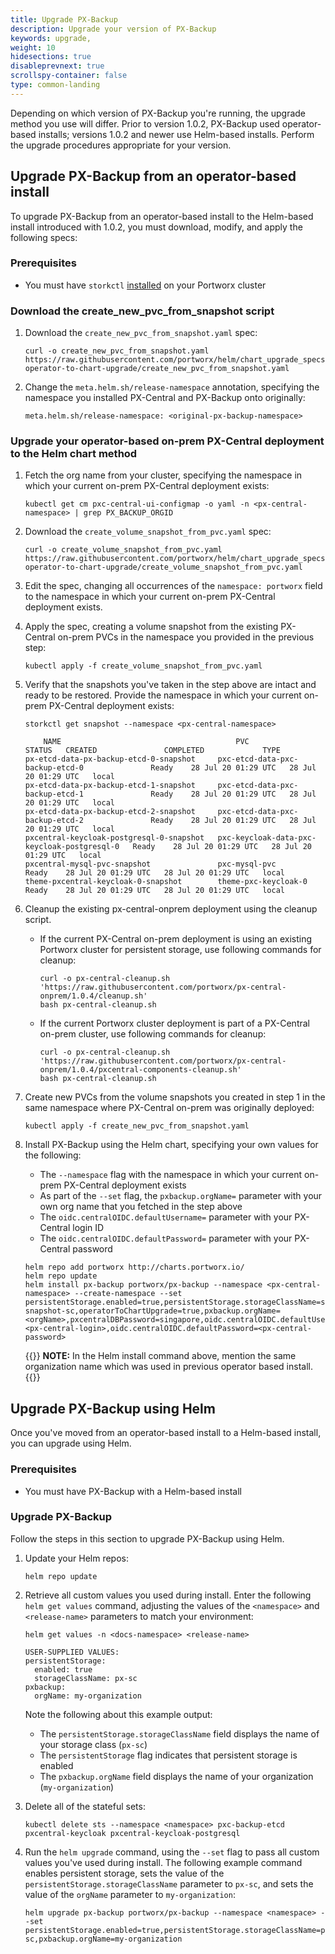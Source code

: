 ```yaml
---
title: Upgrade PX-Backup
description: Upgrade your version of PX-Backup
keywords: upgrade,
weight: 10
hidesections: true
disableprevnext: true
scrollspy-container: false
type: common-landing
---
```


Depending on which version of PX-Backup you're running, the upgrade method you use will differ. Prior to version 1.0.2, PX-Backup used operator-based installs; versions 1.0.2 and newer use Helm-based installs. Perform the upgrade procedures appropriate for your version.

## Upgrade PX-Backup from an operator-based install

To upgrade PX-Backup from an operator-based install to the Helm-based install introduced with 1.0.2, you must download, modify, and apply the following specs:

### Prerequisites

* You must have `storkctl` [installed](https://docs.portworx.com/portworx-install-with-kubernetes/disaster-recovery/px-metro/1-install-px/#install-storkctl) on your Portworx cluster

### Download the create_new_pvc_from_snapshot script

1. Download the `create_new_pvc_from_snapshot.yaml` spec:

    ```text
    curl -o create_new_pvc_from_snapshot.yaml https://raw.githubusercontent.com/portworx/helm/chart_upgrade_specs/pxcentral-operator-to-chart-upgrade/create_new_pvc_from_snapshot.yaml
    ```

2. Change the `meta.helm.sh/release-namespace` annotation, specifying the namespace you installed PX-Central and PX-Backup onto originally:

    ```text
    meta.helm.sh/release-namespace: <original-px-backup-namespace>
    ```

### Upgrade your operator-based on-prem PX-Central deployment to the Helm chart method

1. Fetch the org name from your cluster, specifying the namespace in which your current on-prem PX-Central deployment exists:

    ```text
    kubectl get cm pxc-central-ui-configmap -o yaml -n <px-central-namespace> | grep PX_BACKUP_ORGID
    ```

2. Download the `create_volume_snapshot_from_pvc.yaml` spec:

    ```text
    curl -o create_volume_snapshot_from_pvc.yaml https://raw.githubusercontent.com/portworx/helm/chart_upgrade_specs/pxcentral-operator-to-chart-upgrade/create_volume_snapshot_from_pvc.yaml
    ```

3. Edit the spec, changing all occurrences of the `namespace: portworx` field to the namespace in which your current on-prem PX-Central deployment exists.

4. Apply the spec, creating a volume snapshot from the existing PX-Central on-prem PVCs in the namespace you provided in the previous step:

    ```text
    kubectl apply -f create_volume_snapshot_from_pvc.yaml
    ```

5.  Verify that the snapshots you've taken in the step above are intact and ready to be restored. Provide the namespace in which your current on-prem PX-Central deployment exists:

    ```text
    storkctl get snapshot --namespace <px-central-namespace>
    ```
    ```output
        NAME                                       PVC                                           STATUS   CREATED               COMPLETED             TYPE
    px-etcd-data-px-backup-etcd-0-snapshot     pxc-etcd-data-pxc-backup-etcd-0               Ready    28 Jul 20 01:29 UTC   28 Jul 20 01:29 UTC   local
    px-etcd-data-px-backup-etcd-1-snapshot     pxc-etcd-data-pxc-backup-etcd-1               Ready    28 Jul 20 01:29 UTC   28 Jul 20 01:29 UTC   local
    px-etcd-data-px-backup-etcd-2-snapshot     pxc-etcd-data-pxc-backup-etcd-2               Ready    28 Jul 20 01:29 UTC   28 Jul 20 01:29 UTC   local
    pxcentral-keycloak-postgresql-0-snapshot   pxc-keycloak-data-pxc-keycloak-postgresql-0   Ready    28 Jul 20 01:29 UTC   28 Jul 20 01:29 UTC   local
    pxcentral-mysql-pvc-snapshot               pxc-mysql-pvc                                 Ready    28 Jul 20 01:29 UTC   28 Jul 20 01:29 UTC   local
    theme-pxcentral-keycloak-0-snapshot        theme-pxc-keycloak-0                          Ready    28 Jul 20 01:29 UTC   28 Jul 20 01:29 UTC   local
    ```

6. Cleanup the existing px-central-onprem deployment using the cleanup script.

    * If the current PX-Central on-prem deployment is using an existing Portworx cluster for persistent storage, use following commands for cleanup:

        ```text
        curl -o px-central-cleanup.sh 'https://raw.githubusercontent.com/portworx/px-central-onprem/1.0.4/cleanup.sh'
        bash px-central-cleanup.sh
        ```

    * If the current Portworx cluster deployment is part of a PX-Central on-prem cluster, use following commands for cleanup:

        ```text
        curl -o px-central-cleanup.sh 'https://raw.githubusercontent.com/portworx/px-central-onprem/1.0.4/pxcentral-components-cleanup.sh'
        bash px-central-cleanup.sh
        ```

7. Create new PVCs from the volume snapshots you created in step 1 in the same namespace where PX-Central on-prem was originally deployed:

    ```text
    kubectl apply -f create_new_pvc_from_snapshot.yaml
    ```

8. Install PX-Backup using the Helm chart, specifying your own values for the following:

    * The `--namespace` flag with the namespace in which your current on-prem PX-Central deployment exists
    * As part of the `--set` flag, the `pxbackup.orgName=` parameter with your own org name that you fetched in the step above
    * The `oidc.centralOIDC.defaultUsername=` parameter with your PX-Central login ID
    * The `oidc.centralOIDC.defaultPassword=` parameter with your PX-Central password

    ```text
    helm repo add portworx http://charts.portworx.io/
    helm repo update
    helm install px-backup portworx/px-backup --namespace <px-central-namespace> --create-namespace --set persistentStorage.enabled=true,persistentStorage.storageClassName=stork-snapshot-sc,operatorToChartUpgrade=true,pxbackup.orgName=<orgName>,pxcentralDBPassword=singapore,oidc.centralOIDC.defaultUsername=<px-central-login>,oidc.centralOIDC.defaultPassword=<px-central-password>
    ```

    {{<info>}}
**NOTE:** In the Helm install command above, mention the same organization name which was used in previous operator based install.
    {{</info>}}

## Upgrade PX-Backup using Helm

Once you've moved from an operator-based install to a Helm-based install, you can upgrade using Helm.

### Prerequisites

* You must have PX-Backup with a Helm-based install

### Upgrade PX-Backup

Follow the steps in this section to upgrade PX-Backup using Helm.

1. Update your Helm repos:

    ```text
    helm repo update
    ```

2. Retrieve all custom values you used during install. Enter the following `helm get values` command, adjusting the values of the `<namespace>` and `<release-name>` parameters to match your environment:

    ```text
    helm get values -n <docs-namespace> <release-name>
    ```

    ```
    USER-SUPPLIED VALUES:
    persistentStorage:
      enabled: true
      storageClassName: px-sc
    pxbackup:
      orgName: my-organization
    ```

    Note the following about this example output:

    * The `persistentStorage.storageClassName` field displays the name of your storage class (`px-sc`)
    * The `persistentStorage` flag indicates that persistent storage is enabled
    * The `pxbackup.orgName` field displays the name of your organization (`my-organization`)

3. Delete all of the stateful sets:

    ```text
    kubectl delete sts --namespace <namespace> pxc-backup-etcd pxcentral-keycloak pxcentral-keycloak-postgresql
    ```

4. Run the `helm upgrade` command, using the `--set` flag to pass all custom values you've used during install. The following example command enables persistent storage, sets the value of the `persistentStorage.storageClassName` parameter to `px-sc`, and sets the value of the `orgName` parameter to `my-organization`:

    ```text
    helm upgrade px-backup portworx/px-backup --namespace <namespace> --set persistentStorage.enabled=true,persistentStorage.storageClassName=px-sc,pxbackup.orgName=my-organization
    ```